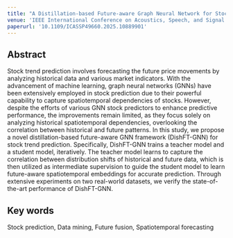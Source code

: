 ```yaml
---
title: "A Distillation-based Future-aware Graph Neural Network for Stock Trend Prediction"
venue: 'IEEE International Conference on Acoustics, Speech, and Signal Processing (ICASSP 2025)'
paperurl: '10.1109/ICASSP49660.2025.10889901'
---
```


## Abstract
Stock trend prediction involves forecasting the future price movements by analyzing historical data and various market indicators. With the advancement of machine learning, graph neural networks (GNNs) have been extensively employed in stock prediction due to their powerful capability to capture spatiotemporal dependencies of stocks. However, despite the efforts of various GNN stock predictors to enhance predictive performance, the improvements remain limited, as they focus solely on analyzing historical spatiotemporal dependencies, overlooking the correlation between historical and future patterns. In this study, we propose a novel distillation-based future-aware GNN framework (DishFT-GNN) for stock trend prediction. Specifically, DishFT-GNN trains a teacher model and a student model, iteratively. The teacher model learns to capture the correlation between distribution shifts of historical and future data, which is then utilized as intermediate supervision to guide the student model to learn future-aware spatiotemporal embeddings for accurate prediction. Through extensive experiments on two real-world datasets, we verify the state-of-the-art performance of DishFT-GNN.
## Key words
Stock prediction, Data mining, Future fusion, Spatiotemporal forecasting